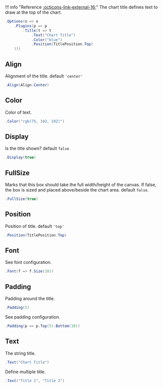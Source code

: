 !!! info "Reference [:octicons-link-external-16:](https://www.chartjs.org/docs/latest/configuration/title.html)"
	The chart title defines text to draw at the top of the chart.

```csharp hl_lines="3"
.Options(o => o
    .Plugins(p => p
        .Title(t => t
            .Text("Chart Title")
            .Color("blue")
            .Position(TitlePosition.Top)
    )))
```

## Align
Alignment of the title. default ```'center'```
```csharp
.Align(Align.Center)
```

## Color
Color of text.
```csharp
.Color("rgb(75, 192, 192)")
```

## Display
Is the title shown? default ```false```
```csharp
.Display(true)
```

## FullSize
Marks that this box should take the full width/height of the canvas. 
If false, the box is sized and placed above/beside the chart area. default ```false```.
```csharp
.FullSize(true)
```

## Position
Position of title. default ```'top'```
```csharp
.Position(TitlePosition.Top)
```

## Font
See font configuration. 
```csharp
.Font(f => f.Size(10))
```

## Padding
Padding around the title.
```csharp
.Padding(5)
```
See padding configuration.
```csharp
.Padding(p => p.Top(5).Bottom(10))
```

## Text
The string title.
```csharp
.Text("Chart Title")
```
Define multiple title.
```csharp
.Text("Title 1", "Title 2")
```

